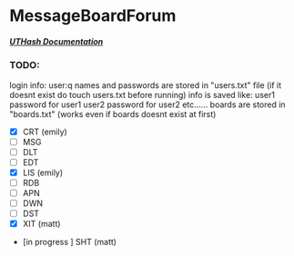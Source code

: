 # MessageBoardForum

##### [UTHash Documentation](http://troydhanson.github.io/uthash/index.html)

### TODO:

login info: 
user:q  names and passwords are stored in "users.txt" file (if it doesnt exist do touch users.txt before running) 
info is saved like:
    user1
    password for user1
    user2
    password for user2
    etc......
boards are stored in "boards.txt" (works even if boards doesnt exist at first)

- [X] CRT (emily)
- [ ] MSG
- [ ] DLT
- [ ] EDT
- [X] LIS (emily)
- [ ] RDB
- [ ] APN
- [ ] DWN
- [ ] DST
- [X] XIT (matt)
- [in progress ] SHT (matt)
